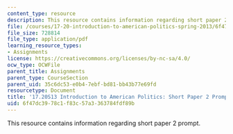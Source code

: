 ```yaml
---
content_type: resource
description: This resource contains information regarding short paper 2 prompt.
file: /courses/17-20-introduction-to-american-politics-spring-2013/6f47dc3978c1f83c57a3363784fdf89b_MIT17_20S13_Paper2Prompt.pdf
file_size: 728814
file_type: application/pdf
learning_resource_types:
- Assignments
license: https://creativecommons.org/licenses/by-nc-sa/4.0/
ocw_type: OCWFile
parent_title: Assignments
parent_type: CourseSection
parent_uid: 35c6dc53-e0b4-7ebf-bd81-bb43b77e69fd
resourcetype: Document
title: '17.20S13 Introduction to American Politics: Short Paper 2 Prompt'
uid: 6f47dc39-78c1-f83c-57a3-363784fdf89b
---
```

This resource contains information regarding short paper 2 prompt.